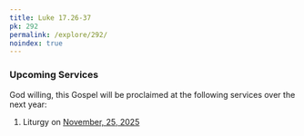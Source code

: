 ```yaml
---
title: Luke 17.26-37
pk: 292
permalink: /explore/292/
noindex: true
---
```


### Upcoming Services

God willing, this Gospel will be proclaimed at the following services over the next year:


1. Liturgy on [November, 25, 2025](https://orthocal.info/readings/gregorian/2025/11/25/)
